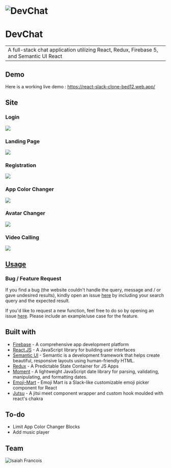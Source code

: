 # ![DevChat](https://i.imgur.com/5rzQNco.png)
# DevChat
<table>
<tr>
<td>
  A full-stack chat application utilizing React, Redux, Firebase 5, and Semantic UI React
</td>
</tr>
</table>


## Demo
Here is a working live demo :  https://react-slack-clone-bed12.web.app/


## Site

### Login
![](https://i.imgur.com/tbgKz4K.png)

### Landing Page
![](https://i.imgur.com/Oigfp9X.png)

### Registration
![](https://i.imgur.com/b1uYdoS.png)

### App Color Changer
![](https://i.imgur.com/TbxV1Ak.png)

### Avatar Changer
![](https://i.imgur.com/v89nKcD.png)

### Video Calling
![](https://i.imgur.com/NBLkJoY.png)


## [Usage](https://github.com/FrancoisCoding/Slack-Clone) 


### Bug / Feature Request

If you find a bug (the website couldn't handle the query, message and / or gave undesired results), kindly open an issue [here](https://github.com/FrancoisCoding/Slack-Clone/issues/new) by including your search query and the expected result.

If you'd like to request a new function, feel free to do so by opening an issue [here](https://github.com/FrancoisCoding/Slack-Clone/issues/new). Please include an example/use case for the feature.


## Built with 

- [Firebase](https://firebase.google.com/) - A comprehensive app development platform
- [React.JS](https://reactjs.org/) - A JavaScript library for building user interfaces
- [Semantic UI](https://semantic-ui.com/) - Semantic is a development framework that helps create beautiful, responsive layouts using human-friendly HTML.
- [Redux](https://redux.js.org/) - A Predictable State Container for JS Apps
- [Moment](https://momentjs.com/) - A lightweight JavaScript date library for parsing, validating, manipulating, and formatting dates.
- [Emoji-Mart](https://github.com/missive/emoji-mart) - Emoji Mart is a Slack-like customizable emoji picker component for React
- [Jutsu](https://github.com/this-fifo/jutsu) - A jitsi meet component wrapper and custom hook moulded with react's chakra



## To-do
- Limit App Color Changer Blocks
- Add music player

## Team

![Isaiah Francois](https://avatars3.githubusercontent.com/u/42652624?s=460&u=67ee8021c518676f3ec3e99d8c12906b36842365&v=4)



